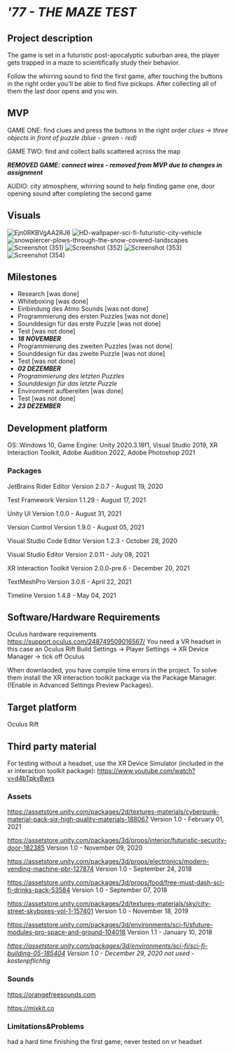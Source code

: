 # _'77 - THE MAZE TEST_

## Project description 
The game is set in a futuristic post-apocalyptic suburban area, the player gets trapped in a maze to scientifically study their behavior.

Follow the whirring sound to find the first game, after touching the buttons in the right order you'll be able to find five pickups. After collecting all of them the last door opens and you win.

## MVP
GAME ONE: find clues and press the buttons in the right order _clues -> three objects in front of puzzle (blue - green - red)_

GAME TWO: find and collect balls scattered across the map

***REMOVED GAME: connect wires - removed from MVP due to changes in assignment*** 

AUDIO: city atmosphere, whirring sound to help finding game one, door opening sound after completing the second game

## Visuals 
![Ejn0RKBVgAA2RJ6](https://user-images.githubusercontent.com/73108662/150232454-fb5cd909-c258-4760-909d-1f0db602f6ce.jpg)
![HD-wallpaper-sci-fi-futuristic-city-vehicle](https://user-images.githubusercontent.com/73108662/150232512-52177d99-2e26-4b3b-a367-ac9113fa7e7c.jpg)
![snowpiercer-plows-through-the-snow-covered-landscapes](https://user-images.githubusercontent.com/73108662/150232551-ae87d06e-ce78-42dd-8cdc-29cf1fb8cffa.jpg)
![Screenshot (351)](https://user-images.githubusercontent.com/73108662/151247151-ed98f68f-bfab-44a7-a34e-f87d4c9122ca.png)
![Screenshot (352)](https://user-images.githubusercontent.com/73108662/151319602-fa536385-7ab6-4f7c-8d18-5338dc9c5190.png)
![Screenshot (353)](https://user-images.githubusercontent.com/73108662/151319630-5bc55b71-800f-4fd0-bb4b-ba23974ef119.png)
![Screenshot (354)](https://user-images.githubusercontent.com/73108662/151319648-f03b5a44-3523-4161-893a-be42cf43cb95.png)




## Milestones
-	Research [was done]
-	Whiteboxing [was done]
-	Einbindung des Atmo Sounds [was not done]
-	Programmierung des ersten Puzzles [was not done]
-	Sounddesign für das erste Puzzle [was not done]
-	Test [was not done]
-	***18 NOVEMBER*** 
-	Programmierung des zweiten Puzzles [was not done]
-	Sounddesign für das zweite Puzzle [was not done]
-	Test [was not done]
-	***02 DEZEMBER***
-	_Programmierung des letzten Puzzles_
-	_Sounddesign für das letzte Puzzle_
-	Environment aufbereiten [was done]
-	Test [was not done]
-	***23 DEZEMBER***

## Development platform 
OS: Windows 10, Game Engine: Unity 2020.3.18f1, Visual Studio 2019, XR Interaction Toolkit, Adobe Audition 2022, Adobe Photoshop 2021
### Packages
JetBrains Rider Editor Version 2.0.7 - August 19, 2020

Test Framework Version 1.1.29 - August 17, 2021

Unity UI Version 1.0.0 - August 31, 2021

Version Control Version 1.9.0 - August 05, 2021

Visual Studio Code Editor Version 1.2.3 - October 28, 2020

Visual Studio Editor Version 2.0.11 - July 08, 2021

XR Interaction Toolkit Version 2.0.0-pre.6 - December 20, 2021

TextMeshPro Version 3.0.6 - April 22, 2021

Timeline Version 1.4.8 - May 04, 2021

## Software/Hardware Requirements
Oculus hardware requirements https://support.oculus.com/248749509016567/
You need a VR headset in this case an Oculus Rift
Build Settings -> Player Settings -> XR Device Manager -> tick off Oculus

When downlaoded, you have compile time errors in the project. To solve them install the XR interaction toolkit package via the Package Manager. (!Enable in Advanced Settings Preview Packages).

## Target platform 
Oculus Rift


## Third party material 
For testing without a headset, use the XR Device Simulator (included in the xr interaction toolkit package):  https://www.youtube.com/watch?v=d4bTpkvBwrs

### Assets
https://assetstore.unity.com/packages/2d/textures-materials/cyberpunk-material-pack-six-high-quality-materials-188067 Version 1.0 - February 01, 2021

https://assetstore.unity.com/packages/3d/props/interior/futuristic-security-door-182385 Version 1.0 - November 09, 2020

https://assetstore.unity.com/packages/3d/props/electronics/modern-vending-machine-pbr-127874 Version 1.0 - September 24, 2018

https://assetstore.unity.com/packages/3d/props/food/free-must-dash-sci-fi-drinks-pack-53584 Version 1.0 - September 07, 2018

https://assetstore.unity.com/packages/2d/textures-materials/sky/city-street-skyboxes-vol-1-157401 Version 1.0 - November 18, 2019

https://assetstore.unity.com/packages/3d/environments/sci-fi/sfuture-modules-pro-space-and-ground-104018 Version 1.1 - January 10, 2018

_https://assetstore.unity.com/packages/3d/environments/sci-fi/sci-fi-building-05-185404 Version 1.0 - December 29, 2020 not used - kostenpflichtig_

### Sounds
https://orangefreesounds.com

https://mixkit.co

### Limitations&Problems 
had a hard time finishing the first game; never tested on vr headset

